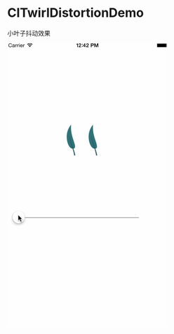 # CITwirlDistortionDemo
小叶子抖动效果

![Aaron Swartz](https://github.com/alienjun/CITwirlDistortionDemo/blob/master/33.gif)
